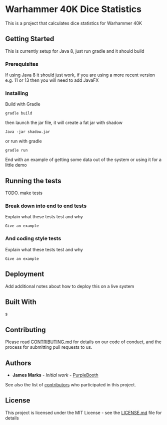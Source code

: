 # Warhammer 40K Dice Statistics

This is a project that calculates dice statistics for Warhammer 40K

## Getting Started

This is currently setup for Java 8, just run gradle and it should build

### Prerequisites

If using Java 8 it should just work, if you are using a more recent version e.g. 11 or 13 then you will need to add JavaFX


### Installing

Build with Gradle

```
gradle build
```

then launch the jar file, it will create a fat jar with shadow
```
Java -jar shadow.jar
```
or run with gradle
```
gradle run
```

End with an example of getting some data out of the system or using it for a little demo

## Running the tests

TODO. make tests

### Break down into end to end tests

Explain what these tests test and why

```
Give an example
```

### And coding style tests

Explain what these tests test and why

```
Give an example
```

## Deployment

Add additional notes about how to deploy this on a live system

## Built With

s

## Contributing

Please read [CONTRIBUTING.md](https://gist.github.com/PurpleBooth/b24679402957c63ec426) for details on our code of conduct, and the process for submitting pull requests to us.


## Authors

* **James Marks** - *Initial work* - [PurpleBooth](https://github.com/PurpleBooth)

See also the list of [contributors](https://github.com/your/project/contributors) who participated in this project.

## License

This project is licensed under the MIT License - see the [LICENSE.md](LICENSE.md) file for details
